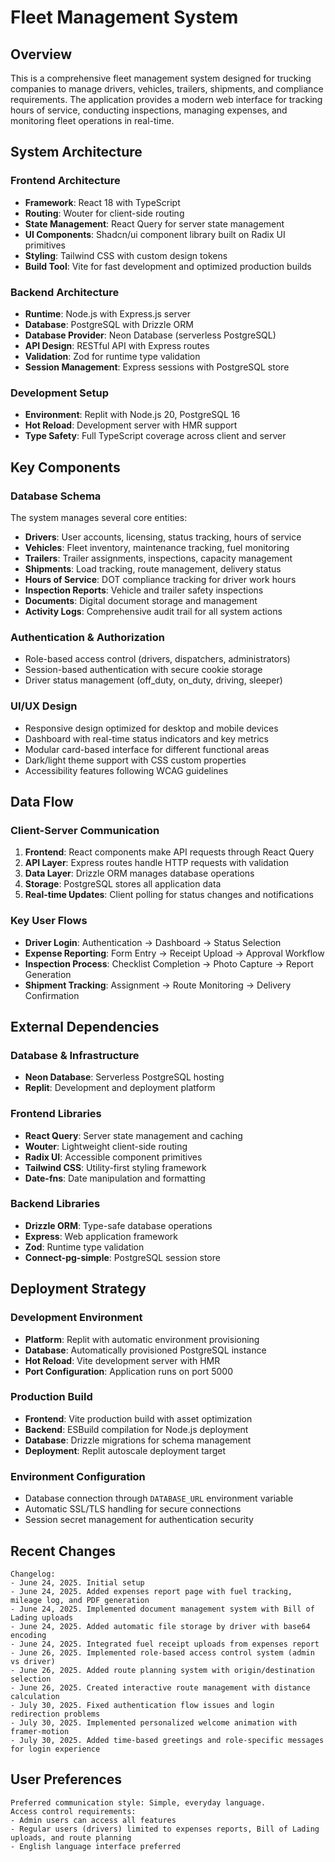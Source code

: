 # Fleet Management System

## Overview

This is a comprehensive fleet management system designed for trucking companies to manage drivers, vehicles, trailers, shipments, and compliance requirements. The application provides a modern web interface for tracking hours of service, conducting inspections, managing expenses, and monitoring fleet operations in real-time.

## System Architecture

### Frontend Architecture
- **Framework**: React 18 with TypeScript
- **Routing**: Wouter for client-side routing
- **State Management**: React Query for server state management
- **UI Components**: Shadcn/ui component library built on Radix UI primitives
- **Styling**: Tailwind CSS with custom design tokens
- **Build Tool**: Vite for fast development and optimized production builds

### Backend Architecture
- **Runtime**: Node.js with Express.js server
- **Database**: PostgreSQL with Drizzle ORM
- **Database Provider**: Neon Database (serverless PostgreSQL)
- **API Design**: RESTful API with Express routes
- **Validation**: Zod for runtime type validation
- **Session Management**: Express sessions with PostgreSQL store

### Development Setup
- **Environment**: Replit with Node.js 20, PostgreSQL 16
- **Hot Reload**: Development server with HMR support
- **Type Safety**: Full TypeScript coverage across client and server

## Key Components

### Database Schema
The system manages several core entities:
- **Drivers**: User accounts, licensing, status tracking, hours of service
- **Vehicles**: Fleet inventory, maintenance tracking, fuel monitoring
- **Trailers**: Trailer assignments, inspections, capacity management
- **Shipments**: Load tracking, route management, delivery status
- **Hours of Service**: DOT compliance tracking for driver work hours
- **Inspection Reports**: Vehicle and trailer safety inspections
- **Documents**: Digital document storage and management
- **Activity Logs**: Comprehensive audit trail for all system actions

### Authentication & Authorization
- Role-based access control (drivers, dispatchers, administrators)
- Session-based authentication with secure cookie storage
- Driver status management (off_duty, on_duty, driving, sleeper)

### UI/UX Design
- Responsive design optimized for desktop and mobile devices
- Dashboard with real-time status indicators and key metrics
- Modular card-based interface for different functional areas
- Dark/light theme support with CSS custom properties
- Accessibility features following WCAG guidelines

## Data Flow

### Client-Server Communication
1. **Frontend**: React components make API requests through React Query
2. **API Layer**: Express routes handle HTTP requests with validation
3. **Data Layer**: Drizzle ORM manages database operations
4. **Storage**: PostgreSQL stores all application data
5. **Real-time Updates**: Client polling for status changes and notifications

### Key User Flows
- **Driver Login**: Authentication → Dashboard → Status Selection
- **Expense Reporting**: Form Entry → Receipt Upload → Approval Workflow
- **Inspection Process**: Checklist Completion → Photo Capture → Report Generation
- **Shipment Tracking**: Assignment → Route Monitoring → Delivery Confirmation

## External Dependencies

### Database & Infrastructure
- **Neon Database**: Serverless PostgreSQL hosting
- **Replit**: Development and deployment platform

### Frontend Libraries
- **React Query**: Server state management and caching
- **Wouter**: Lightweight client-side routing
- **Radix UI**: Accessible component primitives
- **Tailwind CSS**: Utility-first styling framework
- **Date-fns**: Date manipulation and formatting

### Backend Libraries
- **Drizzle ORM**: Type-safe database operations
- **Express**: Web application framework
- **Zod**: Runtime type validation
- **Connect-pg-simple**: PostgreSQL session store

## Deployment Strategy

### Development Environment
- **Platform**: Replit with automatic environment provisioning
- **Database**: Automatically provisioned PostgreSQL instance
- **Hot Reload**: Vite development server with HMR
- **Port Configuration**: Application runs on port 5000

### Production Build
- **Frontend**: Vite production build with asset optimization
- **Backend**: ESBuild compilation for Node.js deployment
- **Database**: Drizzle migrations for schema management
- **Deployment**: Replit autoscale deployment target

### Environment Configuration
- Database connection through `DATABASE_URL` environment variable
- Automatic SSL/TLS handling for secure connections
- Session secret management for authentication security

## Recent Changes

```
Changelog:
- June 24, 2025. Initial setup
- June 24, 2025. Added expenses report page with fuel tracking, mileage log, and PDF generation
- June 24, 2025. Implemented document management system with Bill of Lading uploads
- June 24, 2025. Added automatic file storage by driver with base64 encoding
- June 24, 2025. Integrated fuel receipt uploads from expenses report
- June 26, 2025. Implemented role-based access control system (admin vs driver)
- June 26, 2025. Added route planning system with origin/destination selection
- June 26, 2025. Created interactive route management with distance calculation
- July 30, 2025. Fixed authentication flow issues and login redirection problems
- July 30, 2025. Implemented personalized welcome animation with framer-motion
- July 30, 2025. Added time-based greetings and role-specific messages for login experience
```

## User Preferences

```
Preferred communication style: Simple, everyday language.
Access control requirements: 
- Admin users can access all features
- Regular users (drivers) limited to expenses reports, Bill of Lading uploads, and route planning
- English language interface preferred
```